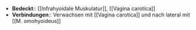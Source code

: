 - **Bedeckt**:: [[Infrahyoidale Muskulatur]], [[Vagina carotica]]
- **Verbindungen**:: Verwachsen mit [[Vagina carotica]] und nach lateral mit [[M. omohyoideus]]